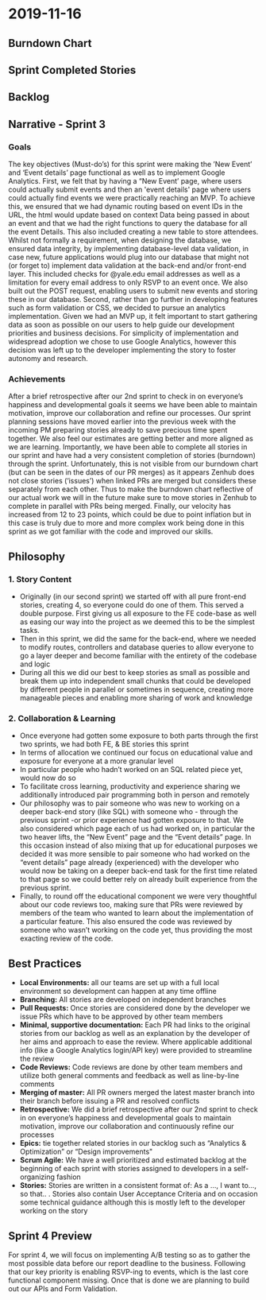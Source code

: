 # 2019-11-16
## Burndown Chart

## Sprint Completed Stories


## Backlog


## Narrative - Sprint 3 

### Goals
The key objectives (Must-do’s) for this sprint were making the ’New Event’ and ‘Event details’ page functional as well as to implement Google Analytics.
First, we felt that by having a “New Event’ page, where users could actually submit events and then an 'event details' page where users could actually find events we were practically reaching an MVP. To achieve this, we ensured that we had dynamic routing based on event IDs in the URL, the html would update based on context Data being passed in about an event and that we had the right functions to query the database for all the event Details. This also included creating a new table to store attendees. Whilst not formally a requirement, when designing the database, we ensured data integrity, by implementing database-level data validation, in case new, future applications would plug into our database that might not (or forget to) implement data validation at the back-end and/or front-end layer. This included checks for @yale.edu email addresses as well as a limitation for every email address to only RSVP to an event once. We also built out the POST request, enabling users to submit new events and storing these in our database. 
Second, rather than go further in developing features such as form validation or CSS, we decided to pursue an analytics implementation. Given we had an MVP up, it felt important to start gathering data as soon as possible on our users to help guide our development priorities and business decisions. For simplicity of implementation and widespread adoption we chose to use Google Analytics, however this decision was left up to the developer implementing the story to foster autonomy and research.

### Achievements
After a brief retrospective after our 2nd sprint to check in on everyone’s happiness and developmental goals it seems we have been able to maintain motivation, improve our collaboration and refine our processes. Our sprint planning sessions have moved earlier into the previous week with the incoming PM preparing stories already to save precious time spent together. We also feel our estimates are getting better and more aligned as we are learning. Importantly, we have been able to complete all stories in our sprint and have had a very consistent completion of stories (burndown) through the sprint. Unfortunately, this is not visible from our burndown chart (but can be seen in the dates of our PR merges) as it appears Zenhub does not close stories (‘issues’) when linked PRs are merged but considers these separately from each other. Thus to make the burndown chart reflective of our actual work we will in the future make sure to move stories in Zenhub to complete in parallel with PRs being merged. Finally, our velocity has increased from 12 to 23 points, which could be due to point inflation but in this case is truly due to more and more complex work being done in this sprint as we got familiar with the code and improved our skills. 

## Philosophy
### 1. Story Content
* Originally (in our second sprint) we started off with all pure front-end stories, creating 4, so everyone could do one of them. This served a double purpose. First giving us all exposure to the FE code-base as well as easing our way into the project as we deemed this to be the simplest tasks.
* Then in this sprint, we did the same for the back-end, where we needed to modify routes, controllers and database queries to allow everyone to go a layer deeper and become familiar with the entirety of the codebase and logic 
* During all this we did our best to keep stories as small as possible and break them up into independent small chunks that could be developed by different people in parallel or sometimes in sequence, creating more manageable pieces and enabling more sharing of work and knowledge

### 2. Collaboration & Learning
* Once everyone had gotten some exposure to both parts through the first two sprints, we had both FE, & BE stories this sprint
* In terms of allocation we continued our focus on educational value and exposure for everyone at a more granular level
* In particular people who hadn’t worked on an SQL related piece yet, would now do so
* To facilitate cross learning, productivity and experience sharing we additionally introduced pair programming both in person and remotely
* Our philosophy was to pair someone who was new to working on a deeper back-end story (like SQL) with someone who - through the previous sprint -or prior experience  had gotten exposure to that. We also considered which page each of us had worked on, in particular the two heaver lifts, the “New Event” page and the “Event details” page. In this occasion instead of also mixing that up for educational purposes we decided it was more sensible to pair someone who had worked on the “event details” page already (experienced) with the developer who would now be taking on a deeper back-end task for the first time related to that page so we could better rely on already built experience from the previous sprint. 
* Finally, to round off the educational component we were very thoughtful about our code reviews too, making sure that PRs were reviewed by members of the team who wanted to learn about the implementation of a particular feature. This also ensured the code was reviewed by someone who wasn’t working on the code yet, thus providing the most exacting review of the code.

## Best Practices
* **Local Environments:** all our teams are set up with a full local environment so development can happen at any time offline
* **Branching:** All stories are developed on independent branches 
* **Pull Requests:** Once stories are considered done by the developer we issue PRs which have to be approved by other team members
* **Minimal, supportive documentation:** Each PR had links to the original stories from our backlog as well as an explanation by the developer of her aims and approach to ease the review. Where applicable additional info (like a Google Analytics login/API key) were provided to streamline the review
* **Code Reviews:** Code reviews are done by other team members and utilize both general comments and feedback as well as line-by-line comments
* **Merging of master:** All PR owners merged the latest master branch into their branch before issuing a PR and resolved conflicts
* **Retrospective:** We did a brief retrospective after our 2nd sprint to check in on everyone’s happiness and developmental goals to maintain motivation, improve our collaboration and continuously refine our processes
* **Epics:** tie together related stories in our backlog such as “Analytics & Optimization” or “Design improvements"
* **Scrum Agile:** We have a well prioritized and estimated backlog at the beginning of each sprint with stories assigned to developers in a self-organizing fashion
* **Stories:** Stories are written in a consistent format of: As a …, I want to…, so that.. . Stories also contain User Acceptance Criteria and on occasion some technical guidance although this is mostly left to the developer working on the story

## Sprint 4 Preview
For sprint 4, we will focus on implementing A/B testing so as to gather the most possible data before our report deadline to the business. Following that our key priority is enabling RSVP-ing to events, which is the last core functional component missing. Once that is done we are planning to build out our APIs and Form Validation.
